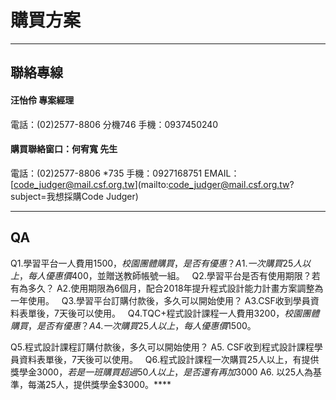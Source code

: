 # 購買方案 #


---


## 聯絡專線 ##

#### 汪怡伶 專案經理 ####
電話：(02)2577-8806 分機746
手機：0937450240

#### 購買聯絡窗口：何宥寬 先生 ####
電話：(02)2577-8806 *735
手機：0927168751
EMAIL：[code_judger@mail.csf.org.tw](mailto:code_judger@mail.csf.org.tw?subject=我想採購Code Judger)


---
## QA ##

Q1.學習平台一人費用$1500，校園團體購買，是否有優惠？
A1.一次購買25人以上，每人優惠價$400，並贈送教師帳號一組。
 
Q2.學習平台是否有使用期限？若有為多久？
A2.使用期限為6個月，配合2018年提升程式設計能力計畫方案調整為一年使用。
 
Q3.學習平台訂購付款後，多久可以開始使用？
A3.CSF收到學員資料表單後，7天後可以使用。
 
Q4.TQC+程式設計課程一人費用$3200，校園團體購買，是否有優惠？
A4.一次購買25人以上，每人優惠價$1500。

Q5.程式設計課程訂購付款後，多久可以開始使用？
A5. CSF收到程式設計課程學員資料表單後，7天後可以使用。
 
Q6.程式設計課程一次購買25人以上，有提供獎學金$3000，若是一班購買超過50人以上，是否還有再加$3000
A6. 以25人為基準，每滿25人，提供獎學金$3000。****

